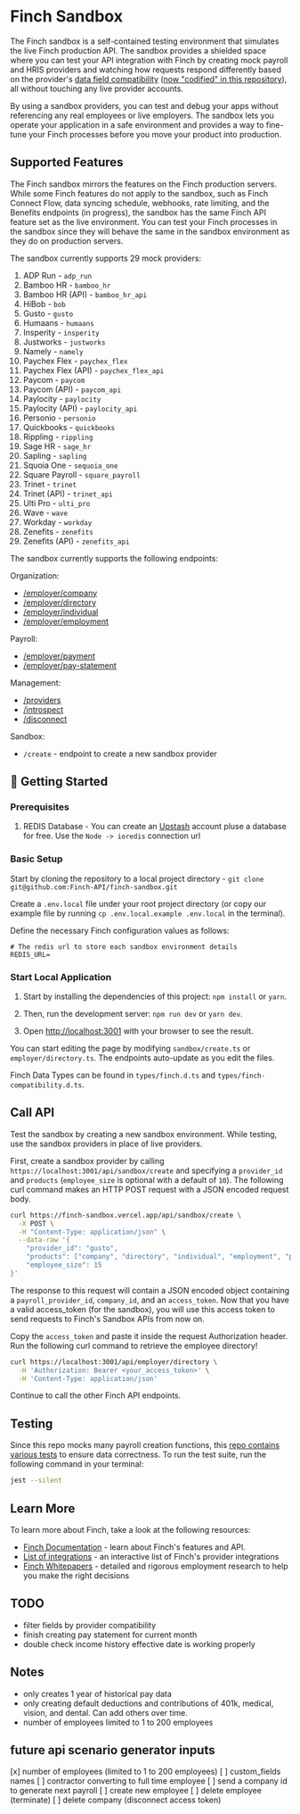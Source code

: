 # Finch Sandbox

The Finch sandbox is a self-contained testing environment that simulates the live Finch production API. The sandbox provides a shielded space where you can test your API integration with Finch by creating mock payroll and HRIS providers and watching how requests respond differently based on the provider's [data field compatibility](https://developer.tryfinch.com/docs/reference/0517ab806dda4-compatibility) ([now "codified" in this repository](https://github.com/Finch-API/finch-sandbox/blob/main/util/constants.ts)), all without touching any live provider accounts.

By using a sandbox providers, you can test and debug your apps without referencing any real employees or live  employers. The sandbox lets you operate your application in a safe environment and provides a way to fine-tune your Finch processes before you move your product into production.

## Supported Features

The Finch sandbox mirrors the features on the Finch production servers. While some Finch features do not apply to the sandbox, such as Finch Connect Flow, data syncing schedule, webhooks, rate limiting, and the Benefits endpoints (in progress), the sandbox has the same Finch API feature set as the live environment. You can test your Finch processes in the sandbox since they will behave the same in the sandbox environment as they do on production servers.

The sandbox currently supports 29 mock providers:

1. ADP Run - `adp_run`
1. Bamboo HR - `bamboo_hr`
1. Bamboo HR (API) - `bamboo_hr_api`
1. HiBob - `bob`
1. Gusto - `gusto`
1. Humaans - `humaans`
1. Insperity - `insperity`
1. Justworks - `justworks`
1. Namely - `namely`
1. Paychex Flex - `paychex_flex`
1. Paychex Flex (API) - `paychex_flex_api`
1. Paycom - `paycom`
1. Paycom (API) - `paycom_api`
1. Paylocity - `paylocity`
1. Paylocity (API) - `paylocity_api`
1. Personio - `personio`
1. Quickbooks - `quickbooks`
1. Rippling - `rippling`
1. Sage HR - `sage_hr`
1. Sapling - `sapling`
1. Squoia One - `sequoia_one`
1. Square Payroll - `square_payroll`
1. Trinet - `trinet`
1. Trinet (API) - `trinet_api`
1. Ulti Pro - `ulti_pro`
1. Wave - `wave`
1. Workday - `workday`
1. Zenefits - `zenefits`
1. Zenefits (API) - `zenefits_api`

The sandbox currently supports the following endpoints:

Organization:

- [/employer/company](https://developer.tryfinch.com/docs/reference/33162be1eed72-company)
- [/employer/directory](https://developer.tryfinch.com/docs/reference/12419c085fc0e-directory)
- [/employer/individual](https://developer.tryfinch.com/docs/reference/9d6c83b09e205-individual)
- [/employer/employment](https://developer.tryfinch.com/docs/reference/1ba5cdec4c979-employment)

Payroll:

- [/employer/payment](https://developer.tryfinch.com/docs/reference/b811fdc2542ca-payment)
- [/employer/pay-statement](https://developer.tryfinch.com/docs/reference/d5fd02c41e83a-pay-statement)

Management:

- [/providers](https://developer.tryfinch.com/docs/reference/327c384190aeb-providers)
- [/introspect](https://developer.tryfinch.com/docs/reference/eee6e798b0f93-introspect)
- [/disconnect](https://developer.tryfinch.com/docs/reference/c65ecbd512332-disconnect)

Sandbox:

- `/create` - endpoint to create a new sandbox provider

## 🚀 Getting Started

### Prerequisites

1. REDIS Database - You can create an [Upstash](https://upstash.com/) account pluse a database for free. Use the `Node -> ioredis` connection url

### Basic Setup

Start by cloning the repository to a local project directory - `git clone git@github.com:Finch-API/finch-sandbox.git`

Create a `.env.local` file under your root project directory (or copy our example file by running `cp .env.local.example .env.local` in the terminal).

Define the necessary Finch configuration values as follows:

```
# The redis url to store each sandbox environment details
REDIS_URL=
```

### Start Local Application

1. Start by installing the dependencies of this project: `npm install` or `yarn`.

1. Then, run the development server: `npm run dev` or `yarn dev`.

1. Open [http://localhost:3001](http://localhost:3001) with your browser to see the result.

You can start editing the page by modifying `sandbox/create.ts` or `employer/directory.ts`. The endpoints auto-update as you edit the files.

Finch Data Types can be found in `types/finch.d.ts` and `types/finch-compatibility.d.ts`.

## Call API

Test the sandbox by creating a new sandbox environment. While testing, use the sandbox providers in place of live providers.

First, create a sandbox provider by calling `https://localhost:3001/api/sandbox/create` and specifying a `provider_id` and `products` (`employee_size` is optional with a default of `10`). The following curl command makes an HTTP POST request with a JSON encoded request body.

```bash
curl https://finch-sandbox.vercel.app/api/sandbox/create \
  -X POST \
  -H "Content-Type: application/json" \
  --data-raw '{
    "provider_id": "gusto",
    "products": ["company", "directory", "individual", "employment", "payment", "pay_statement"]
    "employee_size": 15
}'
```

The response to this request will contain a JSON encoded object containing a `payroll_provider_id`, `company_id`, and an `access_token`. Now that you have a valid access_token (for the sandbox), you will use this access token to send requests to Finch's Sandbox APIs from now on.

Copy the `access_token` and paste it inside the request Authorization header. Run the following curl command to retrieve the employee directory!

```bash
curl https://localhost:3001/api/employer/directory \
  -H 'Authorization: Bearer <your_access_token>' \
  -H 'Content-Type: application/json'
```

Continue to call the other Finch API endpoints.

## Testing

Since this repo mocks many payroll creation functions, this [repo contains various tests](https://github.com/Finch-API/finch-sandbox/blob/main/util/mock.test.ts) to ensure data correctness. To run the test suite, run the following command in your terminal:

```bash
jest --silent
```

## Learn More

To learn more about Finch, take a look at the following resources:

- [Finch Documentation](https://developer.tryfinch.com/) - learn about Finch's features and API.
- [List of integrations](https://tryfinch.com/developers/integrations) - an interactive list of Finch's provider integrations
- [Finch Whitepapers](https://tryfinch.com/resources/whitepapers) - detailed and rigorous employment research to help you make the right decisions

## TODO

- filter fields by provider compatibility
- finish creating pay statement for current month
- double check income history effective date is working properly

## Notes

- only creates 1 year of historical pay data
- only creating default deductions and contributions of 401k, medical, vision, and dental. Can add others over time.
- number of employees limited to 1 to 200 employees

## future api scenario generator inputs

[x] number of employees (limited to 1 to 200 employees)
[ ] custom_fields names
[ ] contractor converting to full time employee
[ ] send a company id to generate next payroll
[ ] create new employee
[ ] delete employee (terminate)
[ ] delete company (disconnect access token)
